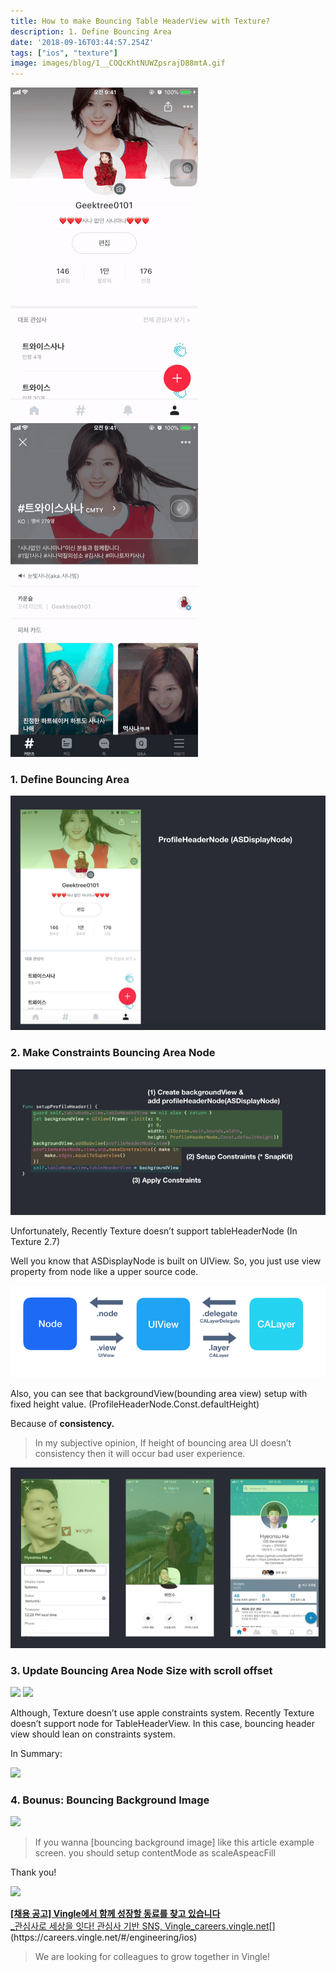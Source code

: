 ```yaml
---
title: How to make Bouncing Table HeaderView with Texture?
description: 1. Define Bouncing Area
date: '2018-09-16T03:44:57.254Z'
tags: ["ios", "texture"]
image: images/blog/1__COQcKhtNUWZpsrajD88mtA.gif
---
```


![](/images/blog/1__COQcKhtNUWZpsrajD88mtA.gif)
![](/images/blog/1__JVC6__iU6hYzTc2iguVMcFQ.gif)

### 1\. Define Bouncing Area

![](/images/blog/1__556GWqJNticmvfIlGthjBw.png)

### 2\. Make Constraints Bouncing Area Node

![](/images/blog/1__GaNAmRcX1wSa2eBTEtW__gw.png)

Unfortunately, Recently Texture doesn’t support tableHeaderNode (In Texture 2.7)

Well you know that ASDisplayNode is built on UIView. So, you just use view property from node like a upper source code.

![](/images/blog/1__0lChKUQUrolhjLeYxC7RnQ.png)

Also, you can see that backgroundView(bounding area view) setup with fixed height value. (ProfileHeaderNode.Const.defaultHeight)

Because of **consistency.**

> In my subjective opinion, If height of bouncing area UI doesn’t consistency then it will occur bad user experience.

![](/images/blog/1__5S2YLMhaSWZ05E9teHj8aA.png)

### 3\. Update Bouncing Area Node Size with scroll offset

![](/images/blog/1__kY0KpZUkN632S6pK9Uaw7Q.png)
![](/images/blog/1__Y__yU8yMbXfFhWodQiWvM5A.png)

Although, Texture doesn’t use apple constraints system. Recently Texture doesn’t support node for TableHeaderView. In this case, bouncing header view should lean on constraints system.

In Summary:

![](/images/blog/1__JkA42Ug4dFSJWfDJkHh8Cg.png)

### 4\. Bounus: Bouncing Background Image

![](/images/blog/1__j__Xqsnmv4d59rqriRJZ65w.png)

> If you wanna \[bouncing background image\] like this article example screen. you should setup contentMode as scaleAspeacFill

Thank you!

![](/images/blog/1__Z____kOz__uzBDl5z4w6RzJBg.png)

[**\[채용 공고\] Vingle에서 함께 성장할 동료를 찾고 있습니다**  
_관심사로 세상을 잇다! 관심사 기반 SNS, Vingle_careers.vingle.net](https://careers.vingle.net/#/engineering/ios "https://careers.vingle.net/#/engineering/ios")[](https://careers.vingle.net/#/engineering/ios)

> We are looking for colleagues to grow together in Vingle!
